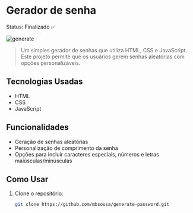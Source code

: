 # Gerador de senha
Status: Finalizado ✅

![generate](https://github.com/user-attachments/assets/cc42e0be-2911-41b2-8745-8ec2d737945f)

> Um simples gerador de senhas que utiliza HTML, CSS e JavaScript. Este projeto permite que os usuários gerem senhas aleatórias com opções personalizáveis.


## Tecnologias Usadas

- HTML
- CSS
- JavaScript

## Funcionalidades

- Geração de senhas aleatórias
- Personalização de comprimento da senha
- Opções para incluir caracteres especiais, números e letras maiúsculas/minúsculas

## Como Usar

1. Clone o repositório:
   ```bash
   git clone https://github.com/mbsousa/generate-password.git
